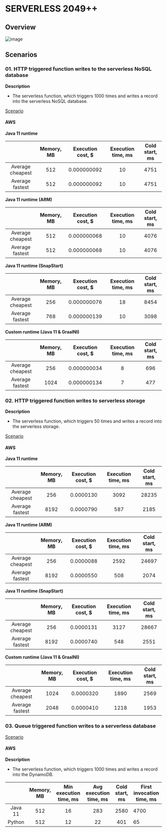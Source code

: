 # SERVERLESS 2049++

## Overview

![image](https://user-images.githubusercontent.com/58912194/225840150-11853256-092f-4821-8de4-a803df9de79c.png)

## Scenarios

### 01. HTTP triggered function writes to the serverless NoSQL database

**Description**  
- The serverless function, which triggers 1000 times and writes a record into the serverless NoSQL database.

[Scenario](https://github.com/Berehulia/Serverless-2049/blob/master/scenarios/01/scenario-generic.yaml)

#### AWS

**Java 11 runtime**

|                  | Memory, MB | Execution cost, $ | Execution time, ms | Cold start, ms |
|:----------------:|:----------:|:-----------------:|:------------------:|:--------------:|
| Average cheapest |    512     |    0.000000092    |         10         |      4751      |
| Average fastest  |    512     |    0.000000092    |         10         |      4751      |

**Java 11 runtime (ARM)**

|                  | Memory, MB | Execution cost, $ | Execution time, ms | Cold start, ms |
|:----------------:|:----------:|:-----------------:|:------------------:|:--------------:|
| Average cheapest |    512     |    0.000000068    |         10         |      4076      |
| Average fastest  |    512     |    0.000000068    |         10         |      4076      |

**Java 11 runtime (SnapStart)**

|                  | Memory, MB | Execution cost, $ | Execution time, ms | Cold start, ms |
|:----------------:|:----------:|:-----------------:|:------------------:|:--------------:|
| Average cheapest |    256     |    0.000000076    |         18         |      8454      |
| Average fastest  |    768     |    0.000000139    |         10         |      3098      |

**Custom runtime (Java 11 & GraalNI)**

|                  | Memory, MB | Execution cost, $ | Execution time, ms | Cold start, ms |
|:----------------:|:----------:|:-----------------:|:------------------:|:--------------:|
| Average cheapest |    256     |    0.000000034    |         8          |      696       |
| Average fastest  |    1024    |    0.000000134    |         7          |      477       |

### 02. HTTP triggered function writes to serverless storage

**Description**
- The serverless function, which triggers 50 times and writes a record into the serverless storage.

[Scenario](https://github.com/Berehulia/Serverless-2049/blob/master/scenarios/02/scenario-generic.yaml)

#### AWS

**Java 11 runtime**

|                  | Memory, MB | Execution cost, $ | Execution time, ms | Cold start, ms |
|:----------------:|:----------:|:-----------------:|:------------------:|:--------------:|
| Average cheapest |    256     |     0.0000130     |        3092        |     28235      |
| Average fastest  |    8192    |     0.0000790     |        587         |      2185      |

**Java 11 runtime (ARM)**

|                  | Memory, MB | Execution cost, $ | Execution time, ms | Cold start, ms |
|:----------------:|:----------:|:-----------------:|:------------------:|:--------------:|
| Average cheapest |    256     |     0.0000088     |        2592        |     24697      |
| Average fastest  |    8192    |     0.0000550     |        508         |      2074      |

**Java 11 runtime (SnapStart)**

|                  | Memory, MB | Execution cost, $ | Execution time, ms | Cold start, ms |
|:----------------:|:----------:|:-----------------:|:------------------:|:--------------:|
| Average cheapest |    256     |     0.0000131     |        3127        |     28667      |
| Average fastest  |    8192    |     0.0000740     |        548         |      2551      |

**Custom runtime (Java 11 & GraalNI)**

|                  | Memory, MB | Execution cost, $ | Execution time, ms | Cold start, ms |
|:----------------:|:----------:|:-----------------:|:------------------:|:--------------:|
| Average cheapest |    1024    |     0.0000320     |        1890        |      2569      |
| Average fastest  |    2048    |     0.0000410     |        1218        |      1953      |

### 03. Queue triggered function writes to a serverless database

[Scenario](https://github.com/Berehulia/Serverless-2049/master/scenarios/03/scenario.yaml)

#### AWS

**Description**

- The serverless function, which triggers 1000 times and writes a record into the DynamoDB.

|         | Memory, MB | Min execution time, ms | Avg execution time, ms | Cold start, ms | First invocation time, ms |
|:-------:|:----------:|:----------------------:|:----------------------:|:--------------:|---------------------------|
| Java 11 |    512     |           16           |           283          |      2580      | 4700                      |
| Python  |    512     |           12           |           22           |      401       |   65                      |
